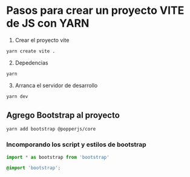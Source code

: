 # Pasos para crear un proyecto VITE de JS con YARN

1. Crear el proyecto vite

```sh
yarn create vite .
```

2. Depedencias

```sh
yarn
```
3. Arranca el servidor de desarrollo

```sh
yarn dev
```

## Agrego Bootstrap al proyecto

```sh
yarn add bootstrap @popperjs/core
```
### Incomporando los script y estilos de bootstrap

```main.js
import * as bootstrap from 'bootstrap'
```

```style.css
@import 'bootstrap';
```